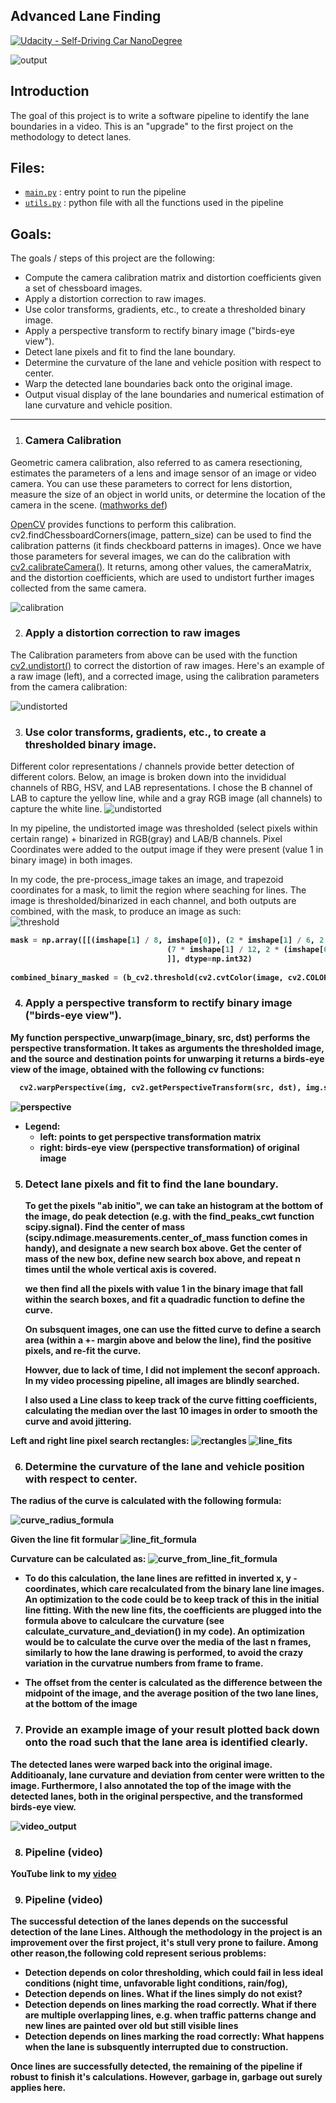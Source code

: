 ## Advanced Lane Finding
[![Udacity - Self-Driving Car NanoDegree](https://s3.amazonaws.com/udacity-sdc/github/shield-carnd.svg)](http://www.udacity.com/drive)


![output](./output_images/output.png)


## Introduction


The goal of this project is to write a software pipeline to identify the lane boundaries in a video.
This is an "upgrade" to the first project on the methodology to detect lanes.

## Files:
- [`main.py`](main.py) : entry point to run the pipeline 
- [`utils.py`](utils.py) : python file with all the functions used in the pipeline
 
 
## Goals: 
The goals / steps of this project are the following:

* Compute the camera calibration matrix and distortion coefficients given a set of chessboard images.
* Apply a distortion correction to raw images.
* Use color transforms, gradients, etc., to create a thresholded binary image.
* Apply a perspective transform to rectify binary image ("birds-eye view").
* Detect lane pixels and fit to find the lane boundary.
* Determine the curvature of the lane and vehicle position with respect to center.
* Warp the detected lane boundaries back onto the original image.
* Output visual display of the lane boundaries and numerical estimation of lane curvature and vehicle position.


---

1. ### Camera Calibration

Geometric camera calibration, also referred to as camera resectioning, estimates the parameters of a lens and image sensor 
of an image or video camera. You can use these parameters to correct for lens distortion, measure the size of an object in 
world units, or determine the location of the camera in the scene. ([mathworks def](https://www.mathworks.com/help/vision/ug/camera-calibration.html))


[OpenCV](http://docs.opencv.org/2.4/modules/calib3d/doc/camera_calibration_and_3d_reconstruction.html) provides functions
 to perform this calibration. cv2.findChessboardCorners(image, pattern_size) can be used to find the calibration patterns 
 (it finds checkboard patterns in images). Once we have those parameters for several images, we can do the calibration with
  [cv2.calibrateCamera()](http://docs.opencv.org/3.0-beta/doc/py_tutorials/py_calib3d/py_calibration/py_calibration.html).
  It returns, among other values, the cameraMatrix, and the distortion coefficients, which are used to undistort further 
  images collected from the same camera.

![calibration](./output_images/calibration.png)

2. ### Apply a distortion correction to raw images

The Calibration parameters from above can be used with  the function [cv2.undistort()](http://docs.opencv.org/2.4/modules/imgproc/doc/geometric_transformations.html)
to correct the distortion of raw images. Here's an example of a raw image (left), and a corrected image, using the calibration parameters
from the camera calibration:

![undistorted](./output_images/color_undistorted.png)


3. ### Use color transforms, gradients, etc., to create a thresholded binary image.

Different color representations / channels provide better detection of different colors. Below, an image is broken down into
the invididual channels of RBG, HSV, and LAB representations. I chose the B channel of LAB to capture the yellow line, while
and a gray RGB image (all channels) to capture the white line. 
![undistorted](./output_images/color_channels.png)

In my pipeline, the undistorted image was thresholded (select pixels within certain range) + binarized in RGB(gray) and LAB/B  channels. 
Pixel Coordinates were added to the output image if they were present (value 1 in binary image) in both images.

In my code, the pre-process_image takes an image, and trapezoid coordinates for a mask, to limit the region where seaching for lines. The image is thresholded/binarized in each channel, and
both outputs are combined, with the mask, to produce an image as such:
<br>
![threshold](./output_images/threshold.png)
<b>

```python
mask = np.array([[(imshape[1] / 8, imshape[0]), (2 * imshape[1] / 6, 2 * (imshape[0] / 5)),
                                   (7 * imshape[1] / 12, 2 * (imshape[0] / 5)), ((11 * imshape[1] / 12), imshape[0])
                                   ]], dtype=np.int32)
                                   
combined_binary_masked = (b_cv2.threshold(cv2.cvtColor(image, cv2.COLOR_RGB2LAB)[:, :, 2], 160, 255, cv2.THRESH_BINARY) | cv2.threshold(cv2.cvtColor(image, cv2.COLOR_RGB2GRAY), 200, 255, cv2.THRESH_BINARY)) & mask
```

4. ### Apply a perspective transform to rectify binary image ("birds-eye view").

My function perspective_unwarp(image_binary, src, dst) performs the perspective transformation. It takes as arguments the thresholded image, and the source and destination points for unwarping
it returns a birds-eye view of the image, obtained with the following cv functions:


```python
  cv2.warpPerspective(img, cv2.getPerspectiveTransform(src, dst), img.shape[::-1], flags=cv2.INTER_LINEAR)
```

![perspective](./output_images/perspective.png)
- Legend:
    - left: points to get perspective transformation matrix
    - right: birds-eye view (perspective transformation) of original image

5.  ### Detect lane pixels and fit to find the lane boundary.
    To get the pixels "ab initio", we can take an histogram at the bottom of the image, do peak detection (e.g. with the find_peaks_cwt function scipy.signal). Find the center of mass (scipy.ndimage.measurements.center_of_mass function comes in handy),
    and designate a new search box above. Get the center of mass of the new box, define new search box above, and repeat n times until the whole vertical axis is covered.
    
    we then find all the pixels with value 1 in the binary image that fall within the search boxes, and fit a quadradic function to define the curve.
    
    On subsquent images, one can use the fitted curve to define a search area (within a +- margin above and below the line), find the positive pixels, and re-fit the curve.
    
    Howver, due to lack of time, I did not implement the seconf approach. In my video processing pipeline, all images are blindly searched.
    
    I also used a Line class to keep track of the curve fitting coefficients, calculating the median over the last 10 images in order to smooth the curve and avoid jittering.
    
Left and right line pixel search rectangles:
![rectangles](./output_images/rectangles.png)
![line_fits](./output_images/line_fits.png)

6. ###  Determine the curvature of the lane and vehicle position with respect to center.

The radius of the curve is calculated with the following formula:

![curve_radius_formula](./output_images/curve_radius_formula.png)

Given the line fit formular
![line_fit_formula](./output_images/line_fit_formula.png)

Curvature can be calculated as:
![curve_from_line_fit_formula](./output_images/curve_from_line_fit_formula.png)


- To do this calculation, the lane lines are refitted in inverted x, y - coordinates, which care recalculated from the binary lane line images.
An optimization to the code could be to keep track of this in the initial line fitting.
With the new line fits, the coefficients are plugged into the formula above to calculcare the curvature (see calculate_curvature_and_deviation() in my code).
An optimization would be to calculate the curve over the media of the last n frames, similarly to how the lane drawing is performed, to avoid the crazy variation in the curvatrue numbers from frame to frame.

- The offset from the center is calculated as the difference between the midpoint of the image, and the average position of the two lane lines, at the bottom of the image


7. ### Provide an example image of your result plotted back down onto the road such that the lane area is identified clearly.


The detected lanes were warped back into the original image. Additioanaly, lane curvature and deviation from center were written to the image.
Furthermore, I also annotated the top of the image with the detected lanes, both in the original perspective, and the transformed birds-eye view.

![video_output](./output_images/video_output.png)


8. ### Pipeline (video)


YouTube link to my [video](https://youtu.be/xKqTzrqLJRc)



9. ### Pipeline (video)
The successful detection of the lanes depends on the successful detection of the lane Lines. Although the methodology in the project is an improvement over the first project, it's stull very prone to failure. Among other reason,the following cold represent serious problems:
- Detection depends on color thresholding, which could fail in less ideal conditions (night time, unfavorable light conditions, rain/fog), 
- Detection depends on lines. What if the lines simply do not exist?
- Detection depends on lines marking the road correctly. What if there are multiple overlapping lines, e.g. when traffic patterns change and new lines are painted over old but still visible lines
- Detection depends on lines marking the road correctly: What happens when the lane is subsquently interrupted due to construction.

Once lines are successfully detected, the remaining of the pipeline if robust to finish it's calculations. However, garbage in, garbage out surely applies here.
